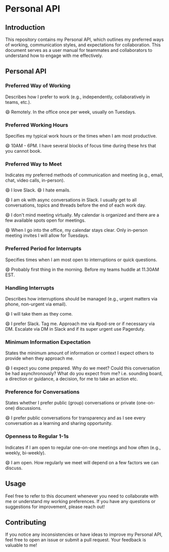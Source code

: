 # Personal API

## Introduction

This repository contains my Personal API, which outlines my preferred ways of working, communication styles, and expectations for collaboration. This document serves as a user manual for teammates and collaborators to understand how to engage with me effectively.

## Personal API

### Preferred Way of Working

Describes how I prefer to work (e.g., independently, collaboratively in teams, etc.).

😄 Remotely. In the office once per week, usually on Tuesdays. 

### Preferred Working Hours

Specifies my typical work hours or the times when I am most productive.

😄 10AM - 6PM. I have several blocks of focus time during these hrs that you cannot book.

### Preferred Way to Meet

Indicates my preferred methods of communication and meeting (e.g., email, chat, video calls, in-person).

😄 I love Slack.
😄 I hate emails.

😄 I am ok with async conversations in Slack. I usually get to all conversations, topics and threads before the end of each work day.

😄 I don't mind meeting virtually. My calendar is organized and there are a few available spots open for meetings.

😄 When I go into the office, my calendar stays clear. Only in-person meeting invites I will allow for Tuesdays.

### Preferred Period for Interrupts

Specifies times when I am most open to interruptions or quick questions.

😄 Probably first thing in the morning. Before my teams huddle at 11.30AM EST.

### Handling Interrupts

Describes how interruptions should be managed (e.g., urgent matters via phone, non-urgent via email).

😄 I will take them as they come. 

😄 I prefer Slack. Tag me. Approach me via #pod-sre or if necessary via DM. Escalate via DM in Slack and if its super urgent use Pagerduty.

### Minimum Information Expectation

States the minimum amount of information or context I expect others to provide when they approach me.

😄 I expect you come prepared. Why do we meet? Could this conversation be had asynchronously? What do you expect from me? i.e. sounding board, a direction or guidance, a decision, for me to take an action etc.

### Preference for Conversations

States whether I prefer public (group) conversations or private (one-on-one) discussions.

😄 I prefer public conversations for transparency and as I see every conversation as a learning and sharing opportunity. 

### Openness to Regular 1-1s

Indicates if I am open to regular one-on-one meetings and how often (e.g., weekly, bi-weekly).

😄 I am open. How regularly we meet will depend on a few factors we can discuss. 

## Usage

Feel free to refer to this document whenever you need to collaborate with me or understand my working preferences. If you have any questions or suggestions for improvement, please reach out!

## Contributing

If you notice any inconsistencies or have ideas to improve my Personal API, feel free to open an issue or submit a pull request. Your feedback is valuable to me!


<!---
chiefnamingofficer/chiefnamingofficer is a ✨ special ✨ repository because its `README.md` (this file) appears on your GitHub profile.
You can click the Preview link to take a look at your changes.
--->
